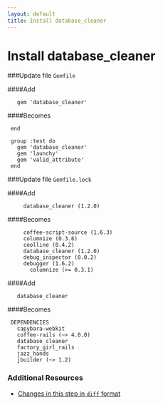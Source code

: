 ```yaml
---
layout: default
title: Install database_cleaner
---
```


<h1 id="main">Install database_cleaner</h1>

###Update file `Gemfile`

####Add
```
   gem 'database_cleaner'
```


####Becomes
```
 end
 
 group :test do
   gem 'database_cleaner'
   gem 'launchy'
   gem 'valid_attribute'
 end

```


###Update file `Gemfile.lock`

####Add
```
     database_cleaner (1.2.0)
```


####Becomes
```
     coffee-script-source (1.6.3)
     columnize (0.3.6)
     coolline (0.4.2)
     database_cleaner (1.2.0)
     debug_inspector (0.0.2)
     debugger (1.6.2)
       columnize (>= 0.3.1)

```


####Add
```
   database_cleaner
```


####Becomes
```
 DEPENDENCIES
   capybara-webkit
   coffee-rails (~> 4.0.0)
   database_cleaner
   factory_girl_rails
   jazz_hands
   jbuilder (~> 1.2)

```



### Additional Resources

* [Changes in this step in `diff` format](https://github.com/software-academy/rails_getting_started_bdd/commit/18bbdf41a04a195f42d0c53a49d6d67812df83e4)

